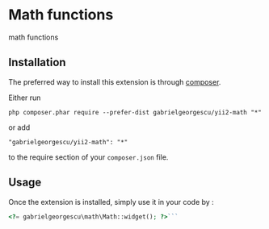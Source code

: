 Math functions
==============
math functions

Installation
------------

The preferred way to install this extension is through [composer](http://getcomposer.org/download/).

Either run

```
php composer.phar require --prefer-dist gabrielgeorgescu/yii2-math "*"
```

or add

```
"gabrielgeorgescu/yii2-math": "*"
```

to the require section of your `composer.json` file.


Usage
-----

Once the extension is installed, simply use it in your code by  :

```php
<?= gabrielgeorgescu\math\Math::widget(); ?>```